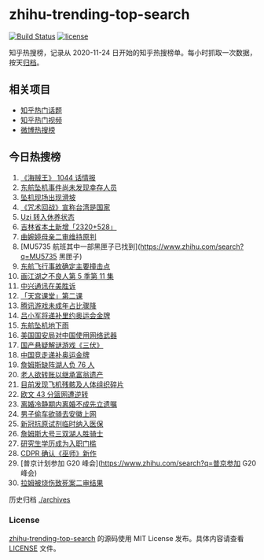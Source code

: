 # zhihu-trending-top-search

[![Build Status](https://github.com/justjavac/zhihu-trending-top-search/workflows/ci/badge.svg?branch=main)](https://github.com/justjavac/zhihu-trending-top-search/actions)
[![license](https://img.shields.io/github/license/justjavac/zhihu-trending-top-search)](https://github.com/justjavac/zhihu-trending-top-search/blob/main/LICENSE)

知乎热搜榜，记录从 2020-11-24 日开始的知乎热搜榜单。每小时抓取一次数据，按天[归档](./archives)。

## 相关项目

- [知乎热门话题](https://github.com/justjavac/zhihu-trending-hot-questions)
- [知乎热门视频](https://github.com/justjavac/zhihu-trending-hot-video)
- [微博热搜榜](https://github.com/justjavac/weibo-trending-hot-search)

## 今日热搜榜

<!-- BEGIN -->
<!-- 最后更新时间 Thu Mar 24 2022 20:25:35 GMT+0800 (China Standard Time) -->

1. [《海贼王》 1044 话情报](https://www.zhihu.com/search?q=海贼王1044)
1. [东航坠机事件尚未发现幸存人员](https://www.zhihu.com/search?q=暂未发现幸存人员)
1. [坠机现场出现滑坡](https://www.zhihu.com/search?q=坠机现场山体滑坡)
1. [《咒术回战》宣称台湾是国家](https://www.zhihu.com/search?q=咒术回战)
1. [Uzi 转入休养状态](https://www.zhihu.com/search?q=uzi)
1. [吉林省本土新增「2320+528」](https://www.zhihu.com/search?q=吉林疫情)
1. [曲婉婷母亲二审维持原判](https://www.zhihu.com/search?q=曲婉婷)
1. [MU5735 航班其中一部黑匣子已找到](https://www.zhihu.com/search?q=MU5735 黑匣子)
1. [东航飞行事故确定主要撞击点](https://www.zhihu.com/search?q=确定坠机事故主要撞击点)
1. [画江湖之不良人第 5 季第 11 集](https://www.zhihu.com/search?q=画江湖之不良人)
1. [中兴通讯在美胜诉](https://www.zhihu.com/search?q=中兴通讯)
1. [「天宫课堂」第二课](https://www.zhihu.com/search?q=天宫课堂)
1. [腾讯游戏未成年占比骤降](https://www.zhihu.com/search?q=腾讯游戏)
1. [吕小军将递补里约奥运会金牌](https://www.zhihu.com/search?q=吕小军递补金牌)
1. [东航坠机地下雨](https://www.zhihu.com/search?q=东航坠机地下雨)
1. [美国国安局对中国使用网络武器](https://www.zhihu.com/search?q=美国国安局)
1. [国产悬疑解谜游戏《三伏》](https://www.zhihu.com/search?q=三伏)
1. [中国竞走递补奥运金牌](https://www.zhihu.com/search?q=竞走金牌)
1. [詹姆斯缺阵湖人负 76 人](https://www.zhihu.com/search?q=湖人)
1. [老人欲转账以继承富翁遗产](https://www.zhihu.com/search?q=老人被骗)
1. [目前发现飞机残骸及人体组织碎片](https://www.zhihu.com/search?q=东航飞行事故进展)
1. [欧文 43 分篮网遭逆转](https://www.zhihu.com/search?q=篮网)
1. [离婚冷静期内离婚不成先立遗嘱](https://www.zhihu.com/search?q=离婚冷静期遗嘱)
1. [男子偷车欲骑去安徽上网](https://www.zhihu.com/search?q=男子偷车上网)
1. [新冠抗原试剂临时纳入医保](https://www.zhihu.com/search?q=新冠抗原试剂)
1. [詹姆斯大号三双湖人胜骑士](https://www.zhihu.com/search?q=湖人)
1. [研究生学历成为入职门槛](https://www.zhihu.com/search?q=研究生学历)
1. [CDPR 确认《巫师》新作](https://www.zhihu.com/search?q=巫师3)
1. [普京计划参加 G20 峰会](https://www.zhihu.com/search?q=普京参加 G20 峰会)
1. [拉姆被烧伤致死案二审结果](https://www.zhihu.com/search?q=拉姆被烧伤致死案)

<!-- END -->

历史归档 [./archives](./archives)

### License

[zhihu-trending-top-search](https://github.com/justjavac/zhihu-trending-top-search)
的源码使用 MIT License 发布。具体内容请查看 [LICENSE](./LICENSE) 文件。
